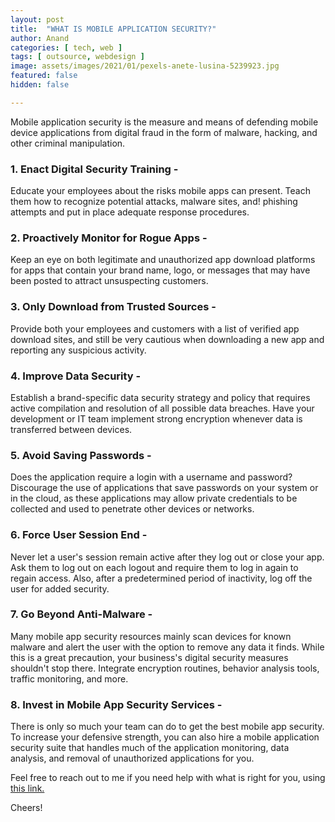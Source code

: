 ```yaml
---
layout: post
title:  "WHAT IS MOBILE APPLICATION SECURITY?"
author: Anand
categories: [ tech, web ]
tags: [ outsource, webdesign ]
image: assets/images/2021/01/pexels-anete-lusina-5239923.jpg
featured: false
hidden: false

---
```


Mobile application security is the measure and means of defending mobile device applications from digital fraud in the form of malware, hacking, and other criminal manipulation. 

 ### 1. Enact Digital Security Training -

Educate your employees about the risks mobile apps can present. Teach them how to recognize potential attacks, malware sites, and!  phishing attempts and put in place adequate response procedures. 

### 2. Proactively Monitor for Rogue Apps - 

Keep an eye on both legitimate and unauthorized app download platforms for apps that contain your brand name, logo, or messages that may have been posted to attract unsuspecting customers. 

### 3. Only Download from Trusted Sources -

Provide both your employees and customers with a list of verified app download sites, and still be very cautious when downloading a new app and reporting any suspicious activity. 

### 4. Improve Data Security - 

Establish a brand-specific data security strategy and policy that requires active compilation and resolution of all possible data breaches.  Have your development or IT team implement strong encryption whenever data is transferred between devices.

### 5. Avoid Saving Passwords - 

Does the application require a login with a username and password?  Discourage the use of applications that save passwords on your system or in the cloud, as these applications may allow private credentials to be collected and used to penetrate other devices or networks. 

### 6. Force User Session End - 

Never let a user's session remain active after they log out or close your app.  Ask them to log out on each logout and require them to log in again to regain access.  Also, after a predetermined period of inactivity, log off the user for added security.

### 7. Go Beyond Anti-Malware -

Many mobile app security resources mainly scan devices for known malware and alert the user with the option to remove any data it finds.  While this is a great precaution, your business's digital security measures shouldn't stop there.  Integrate encryption routines, behavior analysis tools, traffic monitoring, and more. 

### 8. Invest in Mobile App Security Services -

There is only so much your team can do to get the best mobile app security.  To increase your defensive strength, you can also hire a mobile application security suite that handles much of the application monitoring, data analysis, and removal of unauthorized applications for you.


Feel free to reach out to me if you need help with what is right for you, using <a href="https://www.calendly.com/ahyconsulting/book" target="\_blank">this link.</a>

Cheers!
